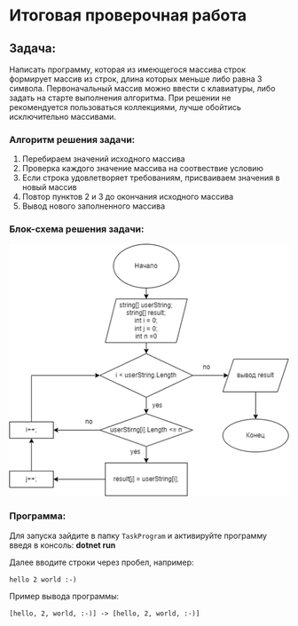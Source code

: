 # Итоговая проверочная работа
## Задача:
Написать программу, которая из имеющегося массива строк формирует массив из строк, длина которых меньше либо равна 3 символа. Первоначальный массив можно ввести с клавиатуры, либо задать на старте выполнения алгоритма. При решении не рекомендуется пользоваться коллекциями, лучше обойтись исключительно массивами.

### Алгоритм решения задачи:
1. Перебираем значений исходного массива
2. Проверка каждого значение массива на соотвествие условию
3. Если строка удовлетворяет требованиям, присваиваем значения в новый массив
4. Повтор пунктов 2 и 3 до окончания исходного массива
5. Вывод нового заполненного массива


### Блок-схема решения задачи:
![Диаграмма](/diagram//Diagram.png)
### Программа:
Для запуска зайдите в папку `TaskProgram` и активируйте программу введя в консоль: **dotnet run**

Далее вводите строки через пробел, например:
```
hello 2 world :-)
```
Пример вывода программы:
```
[hello, 2, world, :-)] -> [hello, 2, world, :-)]
```
